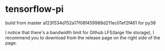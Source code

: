 # tensorflow-pi

build from master af23f534d152a17f08f459988d211ec01ef2f461 for py38

I notice that there's a bandwidth limit for Github LFS(large file storage), I recommend you to download from the release page on the right side of the page.